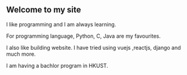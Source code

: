 ## Welcome to my site 


I like programming and I am always learning.

For programming language, Python, C, Java are my favourites.

I also like building website. I have tried using vuejs ,reactjs, django and much more. 

I am having a bachlor program in HKUST.   


<!---
let me comment out these default stuff first, thanks!
### Markdown

Markdown is a lightweight and easy-to-use syntax for styling your writing. It includes conventions for

```markdown
Syntax highlighted code block

# Header 1
## Header 2
### Header 3

- Bulleted
- List

1. Numbered
2. List

**Bold** and _Italic_ and `Code` text

[Link](url) and ![Image](src)
```

For more details see [GitHub Flavored Markdown](https://guides.github.com/features/mastering-markdown/).

### Jekyll Themes

Your Pages site will use the layout and styles from the Jekyll theme you have selected in your [repository settings](https://github.com/AronWater/aronwater.github.io/settings). The name of this theme is saved in the Jekyll `_config.yml` configuration file.

<### Support or Contact

Having trouble with Pages? Check out our [documentation](https://help.github.com/categories/github-pages-basics/) or [contact support](https://github.com/contact) and we’ll help you sort it out.


-->

